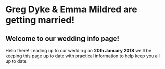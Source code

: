 # Greg Dyke & Emma Mildred are getting married!
## Welcome to our wedding info page!

Hello there! Leading up to our wedding on **20th January 2018** we'll be keeping this page up to date with practical information to help keep you all up to date.
